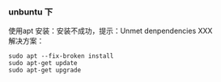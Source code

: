 ### unbuntu 下
使用apt 安装：安装不成功，提示：Unmet denpendencies XXX
<br/>
解决方案： <br/>

	sudo apt --fix-broken install  
	sudo apt-get update  
	sudo apt-get upgrade  